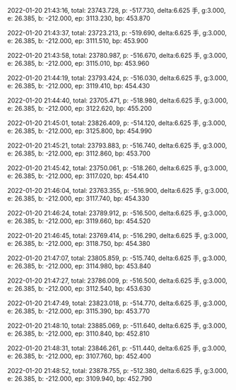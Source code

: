 2022-01-20 21:43:16, total: 23743.728, p: -517.730, delta:6.625 手, g:3.000, e: 26.385, b: -212.000, ep: 3113.230, bp: 453.870

2022-01-20 21:43:37, total: 23723.213, p: -519.690, delta:6.625 手, g:3.000, e: 26.385, b: -212.000, ep: 3111.510, bp: 453.900

2022-01-20 21:43:58, total: 23780.987, p: -516.670, delta:6.625 手, g:3.000, e: 26.385, b: -212.000, ep: 3115.010, bp: 453.960

2022-01-20 21:44:19, total: 23793.424, p: -516.030, delta:6.625 手, g:3.000, e: 26.385, b: -212.000, ep: 3119.410, bp: 454.430

2022-01-20 21:44:40, total: 23705.471, p: -518.980, delta:6.625 手, g:3.000, e: 26.385, b: -212.000, ep: 3122.620, bp: 455.200

2022-01-20 21:45:01, total: 23826.409, p: -514.120, delta:6.625 手, g:3.000, e: 26.385, b: -212.000, ep: 3125.800, bp: 454.990

2022-01-20 21:45:21, total: 23793.883, p: -516.740, delta:6.625 手, g:3.000, e: 26.385, b: -212.000, ep: 3112.860, bp: 453.700

2022-01-20 21:45:42, total: 23750.061, p: -518.260, delta:6.625 手, g:3.000, e: 26.385, b: -212.000, ep: 3117.020, bp: 454.410

2022-01-20 21:46:04, total: 23763.355, p: -516.900, delta:6.625 手, g:3.000, e: 26.385, b: -212.000, ep: 3117.740, bp: 454.330

2022-01-20 21:46:24, total: 23789.912, p: -516.500, delta:6.625 手, g:3.000, e: 26.385, b: -212.000, ep: 3119.660, bp: 454.520

2022-01-20 21:46:45, total: 23769.414, p: -516.290, delta:6.625 手, g:3.000, e: 26.385, b: -212.000, ep: 3118.750, bp: 454.380

2022-01-20 21:47:07, total: 23805.859, p: -515.740, delta:6.625 手, g:3.000, e: 26.385, b: -212.000, ep: 3114.980, bp: 453.840

2022-01-20 21:47:27, total: 23786.009, p: -516.500, delta:6.625 手, g:3.000, e: 26.385, b: -212.000, ep: 3112.540, bp: 453.630

2022-01-20 21:47:49, total: 23823.018, p: -514.770, delta:6.625 手, g:3.000, e: 26.385, b: -212.000, ep: 3115.390, bp: 453.770

2022-01-20 21:48:10, total: 23885.069, p: -511.640, delta:6.625 手, g:3.000, e: 26.385, b: -212.000, ep: 3110.840, bp: 452.810

2022-01-20 21:48:31, total: 23846.261, p: -511.440, delta:6.625 手, g:3.000, e: 26.385, b: -212.000, ep: 3107.760, bp: 452.400

2022-01-20 21:48:52, total: 23878.755, p: -512.380, delta:6.625 手, g:3.000, e: 26.385, b: -212.000, ep: 3109.940, bp: 452.790